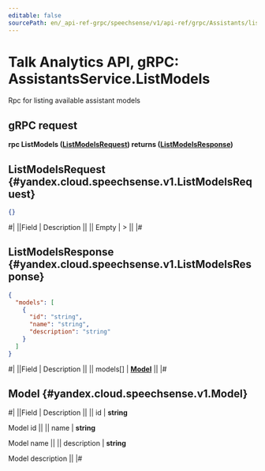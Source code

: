 ```yaml
---
editable: false
sourcePath: en/_api-ref-grpc/speechsense/v1/api-ref/grpc/Assistants/listModels.md
---
```


# Talk Analytics API, gRPC: AssistantsService.ListModels

Rpc for listing available assistant models

## gRPC request

**rpc ListModels ([ListModelsRequest](#yandex.cloud.speechsense.v1.ListModelsRequest)) returns ([ListModelsResponse](#yandex.cloud.speechsense.v1.ListModelsResponse))**

## ListModelsRequest {#yandex.cloud.speechsense.v1.ListModelsRequest}

```json
{}
```

#|
||Field | Description ||
|| Empty | > ||
|#

## ListModelsResponse {#yandex.cloud.speechsense.v1.ListModelsResponse}

```json
{
  "models": [
    {
      "id": "string",
      "name": "string",
      "description": "string"
    }
  ]
}
```

#|
||Field | Description ||
|| models[] | **[Model](#yandex.cloud.speechsense.v1.Model)** ||
|#

## Model {#yandex.cloud.speechsense.v1.Model}

#|
||Field | Description ||
|| id | **string**

Model id ||
|| name | **string**

Model name ||
|| description | **string**

Model description ||
|#